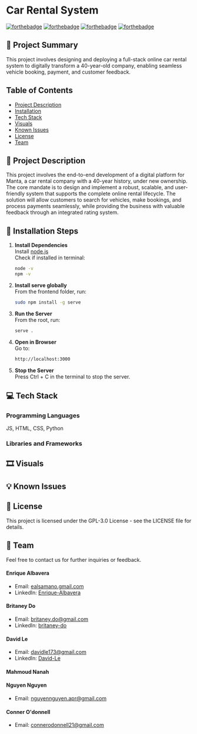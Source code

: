 # Car Rental System

[![forthebadge](https://forthebadge.com/images/badges/uses-html.svg)](https://forthebadge.com)
[![forthebadge](https://forthebadge.com/images/badges/uses-css.svg)](https://forthebadge.com)
[![forthebadge](https://forthebadge.com/images/badges/made-with-javascript.svg)](https://forthebadge.com)
[![forthebadge](https://forthebadge.com/images/badges/made-with-python.svg)](https://forthebadge.com)

## 📰 Project Summary

This project involves designing and deploying a full-stack online car rental system to digitally transform a 40-year-old company, enabling seamless vehicle booking, payment, and customer feedback.

## Table of Contents

- [Project Description](#-project-description)
- [Installation](#-installation-steps)
- [Tech Stack](#-tech-stack)
- [Visuals](#%EF%B8%8F-visuals)
- [Known Issues](#-known-issues)
- [License](#-license)
- [Team](#-team)


## 🔖 Project Description
This project involves the end-to-end development of a digital platform for Manta, a car rental company with a 40-year history, under new ownership. The core mandate is to design and implement a robust, scalable, and user-friendly system that supports the complete online rental lifecycle. The solution will allow customers to search for vehicles, make bookings, and process payments seamlessly, while providing the business with valuable feedback through an integrated rating system.

## 🔌 Installation Steps

1. **Install Dependencies**  
    Install [node.js](https://nodejs.org/en/download)  
    Check if installed in terminal: 
    ```bash
    node -v
    npm -v
    ```

2. **Install serve globally**  
    From the frontend folder, run:
   ```bash
   sudo npm install -g serve
   ```

3. **Run the Server**  
    From the root, run:
   ```bash
   serve .
   ```

4. **Open in Browser**  
    Go to:
    ```bash
    http://localhost:3000
    ```

5. **Stop the Server**  
    Press Ctrl + C in the terminal to stop the server.

## 💻 Tech Stack

### Programming Languages
JS, HTML, CSS, Python

### Libraries and Frameworks


## 🎞️ Visuals


## 💡 Known Issues


## 📝 License
This project is licensed under the GPL-3.0 License - see the LICENSE file for details.

## 👥 Team
Feel free to contact us for further inquiries or feedback.

#### Enrique Albavera
- Email: [ealsamano.gmail.com](mailto:ealsamano@gmail.com)
- LinkedIn: [Enrique-Albavera](https://www.linkedin.com/in/enrique-albavera-405218387/)

#### Britaney Do
- Email: [britaney.do@gmail.com](mailto:britaney.do@gmail.com)
- LinkedIn: [britaney-do](https://linkedin.com/in/britaney-do-6866a9230/)

#### David Le
- Email: [davidle173@gmail.com](mailto:davidle173@gmail.com)
- LinkedIn: [David-Le](https://www.linkedin.com/in/david-le-b313912a7/)

#### Mahmoud Nanah

#### Nguyen Nguyen
- Email: [nguyennguyen.apr@gmail.com](nguyennguyen.apr@gmail.com)

#### Conner O'donnell
- Email: [connerodonnell21@gmail.com](mailto:connerodonnell21@gmail.com)
